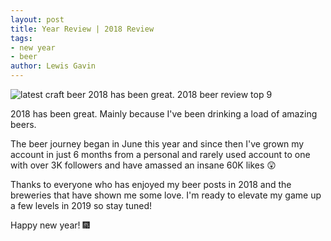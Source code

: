 ```yaml
---
layout: post
title: Year Review | 2018 Review
tags:
- new year
- beer
author: Lewis Gavin
---
```


![latest craft beer 2018 has been great. 2018 beer review top 9](https://scontent-lht6-1.cdninstagram.com/vp/2714f9ba56ceb9000725fa04565f07b5/5CC66CD3/t51.2885-15/sh0.08/e35/p750x750/46580048_326848198040676_4171658521808283625_n.jpg?_nc_ht=scontent-lht6-1.cdninstagram.com&ig_cache_key=MTk0NjY1Mzc0MDAxODcyOTg2NA%3D%3D.2)

2018 has been great. Mainly because I've been drinking a load of amazing beers.

The beer journey began in June this year and since then I've grown my account in just 6 months from a personal and rarely used account to one with over 3K followers and have amassed an insane 60K likes 😲

Thanks to everyone who has enjoyed my beer posts in 2018 and the breweries that have shown me some love. I'm ready to elevate my game up a few levels in 2019 so stay tuned! 

Happy new year! 🎆 
